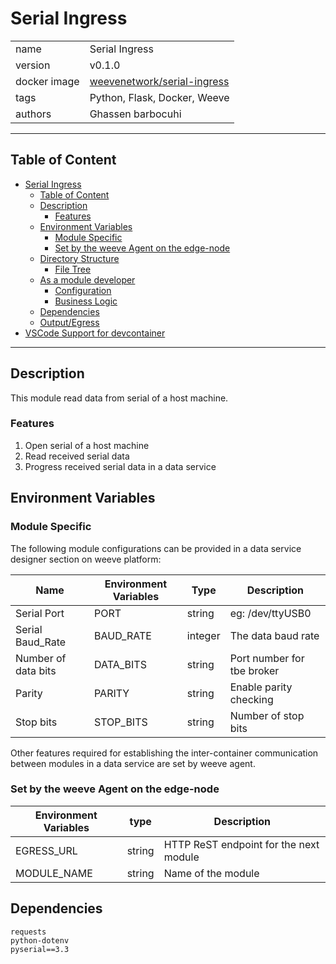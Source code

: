 # Serial Ingress


|              |                                                                                     |
| ------------ |-------------------------------------------------------------------------------------|
| name         | Serial Ingress                                                                      |
| version      | v0.1.0                                                                              |
| docker image | [weevenetwork/serial-ingress](https://hub.docker.com/r/weevenetwork/serial-ingress) |
| tags         | Python, Flask, Docker, Weeve                                                        |
| authors      | Ghassen barbocuhi                                                                   |

***
## Table of Content
- [Serial Ingress](#serial-ingress)
  - [Table of Content](#table-of-content)
  - [Description](#description)
    - [Features](#features)
  - [Environment Variables](#environment-variables)
    - [Module Specific](#module-specific)
    - [Set by the weeve Agent on the edge-node](#set-by-the-weeve-agent-on-the-edge-node)
  - [Directory Structure](#directory-structure)
    - [File Tree](#file-tree)
  - [As a module developer](#as-a-module-developer)
    - [Configuration](#configuration)
    - [Business Logic](#business-logic)
  - [Dependencies](#dependencies)
  - [Output/Egress](#outputegress)
- [VSCode Support for devcontainer](#vscode-support-for-devcontainer)

***

## Description

This module read data from serial of a host machine.

### Features
1. Open serial of a host machine 
2. Read received serial data
3. Progress received serial data in a data service

## Environment Variables

### Module Specific
The following module configurations can be provided in a data service designer section on weeve platform:

| Name                | Environment Variables | Type    | Description                |
|---------------------|-----------------------|---------|----------------------------|
| Serial Port         | PORT                  | string  | eg: /dev/ttyUSB0           |
| Serial Baud_Rate    | BAUD_RATE             | integer | The data baud rate         | ws`                |
| Number of data bits | DATA_BITS             | string  | Port number for tbe broker |
| Parity              | PARITY                | string  | Enable parity checking     |
| Stop bits           | STOP_BITS             | string  | Number of stop bits        |

Other features required for establishing the inter-container communication between modules in a data service are set by weeve agent.

### Set by the weeve Agent on the edge-node

| Environment Variables | type   | Description                            |
|-----------------------| ------ | -------------------------------------- |
| EGRESS_URL            | string | HTTP ReST endpoint for the next module |
| MODULE_NAME           | string | Name of the module                     |


## Dependencies
```
requests
python-dotenv
pyserial==3.3 
```